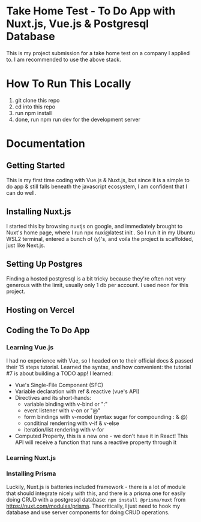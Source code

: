 # Take Home Test - To Do App with Nuxt.js, Vue.js & Postgresql Database
This is my project submission for a take home test on a company I applied to. I am recommended to use the above stack.

# How To Run This Locally
1. git clone this repo
2. cd into this repo
3. run npm install
4. done, run npm run dev for the development server

# Documentation
## Getting Started
This is my first time coding with Vue.js & Nuxt.js, but since it is a simple to do app & still falls beneath the javascript ecosystem, I am confident that I can do well.

## Installing Nuxt.js
I started this by browsing nuxtjs on google, and immediately brought to Nuxt's home page, where I run npx nuxi@latest init <my-app>.
So I run it in my Ubuntu WSL2 terminal, entered a bunch of (y)'s, and voila the project is scaffolded, just like Next.js.

## Setting Up Postgres
Finding a hosted postgresql is a bit tricky because they're often not very generous with the limit, usually only 1 db per account.
I used neon for this project.

## Hosting on Vercel

## Coding the To Do App
### Learning Vue.js
I had no experience with Vue, so I headed on to their official docs & passed their 15 steps tutorial. Learned the syntax, and how convenient: the tutorial #7 is about building a TODO app!
I learned:
- Vue's Single-File Component (SFC)
- Variable declaration with ref & reactive (vue's API)
- Directives and its short-hands:
  - variable binding with v-bind or ":"
  - event listener with v-on or "@"
  - form bindings with v-model (syntax sugar for compounding : & @)
  - conditinal renderring with v-if & v-else
  - iteration/list rendering with v-for
- Computed Property, this is a new one - we don't have it in React! This API will receive a function that runs a reactive property through it

### Learning Nuxt.js

### Installing Prisma
Luckily, Nuxt.js is batteries included framework - there is a lot of module that should integrate nicely with this, and there is a prisma one for easily doing CRUD with a postgresql database: ```npm install @prisma/nuxt``` from https://nuxt.com/modules/prisma.
Theoritically, I just need to hook my database and use server components for doing CRUD operations.